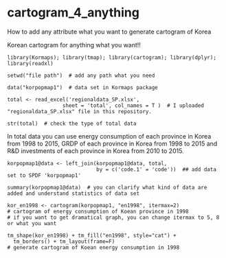 # cartogram_4_anything

How to add any attribute what you want to generate cartogram of Korea

Korean cartogram for anything what you want!!

```{r first}
library(Kormaps); library(tmap); library(cartogram); library(dplyr); library(readxl)

setwd("file path")  # add any path what you need

data("korpopmap1")  # data set in Kormaps package

total <- read_excel('regionaldata_SP.xlsx', 
                  sheet = 'total', col_names = T )  # I uploaded "regionaldata_SP.xlsx" file in this repository.

str(total)  # check the type of total data
```
In total data you can use energy consumption of each province in Korea from 1998 to 2015, GRDP of each province in Korea from 1998 to 2015 and R&D investments of each province in Korea from 2010 to 2015.


```{r second }
korpopmap1@data <- left_join(korpopmap1@data, total, 
                             by = c('code.1' = 'code'))  ## add data set to SPDF 'korpopmap1'

summary(korpopmap1@data)  # you can clarify what kind of data are added and understand statistics of data set

kor_en1998 <- cartogram(korpopmap1, "en1998", itermax=2)  
# cartogram of energy consumption of Koean province in 1998   
# if you want to get dramatical graph, you can change itermax to 5, 8 or what you want

tm_shape(kor_en1998) + tm_fill("en1998", style="cat") + 
  tm_borders() + tm_layout(frame=F)     
# generate cartogram of Koean energy consumption in 1998
```
